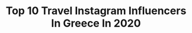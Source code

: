 ---
title: Top 10 Travel Instagram Influencers In Greece In 2020
description: >-
  Find top travel Instagram influencers in Greece in 2020. Most popular hashtags: #menoumespiti #stayhome #giveaway #spain.
platform: Instagram
profiles:
  - username: "alexandra__panagiotarou"
    fullname: >-
      Αλεξάνδρα Παναγιώταρου
    location: "Greece"
    followers: 245734
    engagement: 704
    commentsToLikes: 0.429105
    id: ck5zl0awnkhuw0i14oikiiafk
    verified: false
    hashtags: "#betterdaysarecoming, #denimlook, #pianochallenge, #loveyourself"
  - username: "travelen.eu"
    fullname: >-
      Elena & Nikos-Travelen
    location: "Greece"
    followers: 25217
    engagement: 701
    commentsToLikes: 0.212769
    id: ck0tvlgbybv5t0i191r1kf0il
    verified: false
    hashtags: "#chasingtheworld, #livethemoment, #visitnisyros, #ifnotnowwhen"
  - username: "antonis_kanaris"
    fullname: >-
      Antonis Kanaris
    location: "Greece"
    followers: 7869
    engagement: 712
    commentsToLikes: 0.085086
    id: ck5pvivxdi3gq0i115pydr8k0
    verified: false
    hashtags: "#whitewine, #portraitsession, #portraitsphototrip, #perfect"
  - username: "zoevassileiou"
    fullname: >-
      Zoi Vasileiou
    location: "Greece"
    followers: 127901
    engagement: 187
    commentsToLikes: 0.410858
    id: ck8tdo1is442u0j788sk3slkp
    verified: false
    hashtags: "#skincarejunkie, #grey, #fashionphotography, #lipstick"
  - username: "tasosdousis"
    fullname: >-
      Tasos Dousis
    location: "Greece"
    followers: 63068
    engagement: 1457
    commentsToLikes: 0.399293
    id: ck5hcdoulhiwd0i11c8ao5hs1
    verified: false
    hashtags: "#mensstyle, #fw20, #clodist, #menoumespiti"
  - username: "sbingraphy"
    fullname: >-
      Safiye Bingöl
    location: "Greece"
    followers: 30523
    engagement: 603
    commentsToLikes: 0.024232
    id: ck0vzrgefajq50i19ambrq32d
    verified: false
    hashtags: "#evdekal, #tb, #bts, #stayhome"
  - username: "aphrodite.karatza"
    fullname: >-
      Αφροδίτη Καρατζά
    location: "Greece"
    followers: 8657
    engagement: 1806
    commentsToLikes: 0.009862
    id: ck8t7p27xhixi0j7850cmahq5
    verified: false
    hashtags: "#prozis, #exploretheworld, #summerinthailand, #relaxmood"
  - username: "georgiavaina"
    fullname: >-
      ɢ ᴇ ᴏ ʀ ɢ ɪ ᴀ   ᴠ ᴀ ɪ ɴ ᴀ
    location: "Greece"
    followers: 43647
    engagement: 318
    commentsToLikes: 0.027351
    id: ck5hkep60iak30i11sufxup6a
    verified: false
    hashtags: "#fkatwigs, #stylish, #blazerstyle, #socksoftheday"
  - username: "sissychristidou"
    fullname: >-
      Sissy
    location: "Greece"
    followers: 773853
    engagement: 510
    commentsToLikes: 0.010177
    id: ck0w1rw69ktop0i19hef4fpwj
    verified: true
    hashtags: "#notsponsored, #justadored, #staystrong, #sharehappinessnow"
  - username: "ftbletsas"
    fullname: >-
      Ευτύχης Μπλέτσας
    location: "Greece"
    followers: 153202
    engagement: 579
    commentsToLikes: 0.010977
    id: ck5zmitrfmnga0i14wittnlwk
    verified: true
    hashtags: "#greece, #thermopyles, #etk, #travelvlog"
---